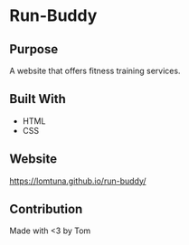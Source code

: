 # Run-Buddy 

## Purpose 
A website that offers fitness training services. 

## Built With
* HTML
* CSS 

## Website 
https://lomtuna.github.io/run-buddy/

## Contribution 
Made with <3 by Tom
